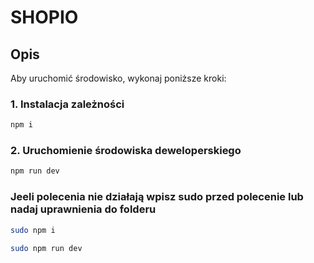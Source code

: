 # SHOPIO

## Opis

Aby uruchomić środowisko, wykonaj poniższe kroki:

### 1. Instalacja zależności

```bash
npm i
```

### 2. Uruchomienie środowiska deweloperskiego

```bash
npm run dev
```

### Jeeli polecenia nie działają wpisz sudo przed polecenie lub nadaj uprawnienia do folderu

```bash
sudo npm i
```

```bash
sudo npm run dev
```
